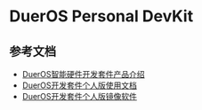 # DuerOS Personal DevKit

## 参考文档

* [DuerOS智能硬件开发套件产品介绍](https://dueros.baidu.com/didp/doc/device-devkit/intro_markdown)
* [DuerOS开发套件个人版使用文档](http://dueros.bj.bcebos.com/DevkitPersonalImg/DuerOS%E5%BC%80%E5%8F%91%E5%A5%97%E4%BB%B6%E4%B8%AA%E4%BA%BA%E7%89%88%E4%BD%BF%E7%94%A8%E6%96%87%E6%A1%A3.rar?authorization=bce-auth-v1%2Fa4d81bbd930c41e6857b989362415714%2F2017-09-05T11%3A56%3A56Z%2F-1%2Fhost%2Fc185bd3c0f04a58b77737635705755b5730b6f83a57e6bf00a7ecd587bc7c78d)
* [DuerOS开发套件个人版镜像软件](http://dueros.bj.bcebos.com/DevkitPersonalImg%2FDuerOS_For_Raspberry_v0.8.1_20171221.img.gz?authorization=bce-auth-v1%2Ff04711cb669b4f6f9c57cbe33dbcd609%2F2017-12-21T08%3A58%3A38Z%2F-1%2Fhost%2Fd263e7ba66ef6213d75cb02f5e400aa6ac7e029d5409bd16f31d353b37df2d82)
